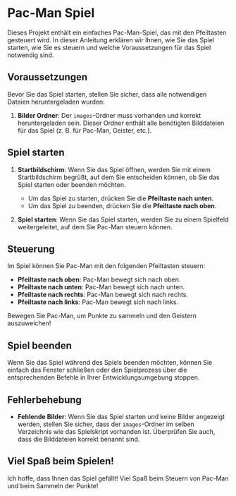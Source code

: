 # Pac-Man Spiel

Dieses Projekt enthält ein einfaches Pac-Man-Spiel, das mit den Pfeiltasten gesteuert wird. In dieser Anleitung erklären wir Ihnen, wie Sie das Spiel starten, wie Sie es steuern und welche Voraussetzungen für das Spiel notwendig sind.

## Voraussetzungen

Bevor Sie das Spiel starten, stellen Sie sicher, dass alle notwendigen Dateien heruntergeladen wurden:

1. **Bilder Ordner**: Der `images`-Ordner muss vorhanden und korrekt heruntergeladen sein. Dieser Ordner enthält alle benötigten Bilddateien für das Spiel (z. B. für Pac-Man, Geister, etc.).

## Spiel starten

1. **Startbildschirm**: Wenn Sie das Spiel öffnen, werden Sie mit einem Startbildschirm begrüßt, auf dem Sie entscheiden können, ob Sie das Spiel starten oder beenden möchten.
   
   - Um das Spiel zu starten, drücken Sie die **Pfeiltaste nach unten**.
   - Um das Spiel zu beenden, drücken Sie die **Pfeiltaste nach oben**.

2. **Spiel starten**: Wenn Sie das Spiel starten, werden Sie zu einem Spielfeld weitergeleitet, auf dem Sie Pac-Man steuern können.

## Steuerung

Im Spiel können Sie Pac-Man mit den folgenden Pfeiltasten steuern:

- **Pfeiltaste nach oben**: Pac-Man bewegt sich nach oben.
- **Pfeiltaste nach unten**: Pac-Man bewegt sich nach unten.
- **Pfeiltaste nach rechts**: Pac-Man bewegt sich nach rechts.
- **Pfeiltaste nach links**: Pac-Man bewegt sich nach links.

Bewegen Sie Pac-Man, um Punkte zu sammeln und den Geistern auszuweichen!

## Spiel beenden

Wenn Sie das Spiel während des Spiels beenden möchten, können Sie einfach das Fenster schließen oder den Spielprozess über die entsprechenden Befehle in Ihrer Entwicklungsumgebung stoppen.

## Fehlerbehebung

- **Fehlende Bilder**: Wenn Sie das Spiel starten und keine Bilder angezeigt werden, stellen Sie sicher, dass der `images`-Ordner im selben Verzeichnis wie das Spielskript vorhanden ist. Überprüfen Sie auch, dass die Bilddateien korrekt benannt sind.
  
## Viel Spaß beim Spielen!

Ich hoffe, dass Ihnen das Spiel gefällt! Viel Spaß beim Steuern von Pac-Man und beim Sammeln der Punkte!
